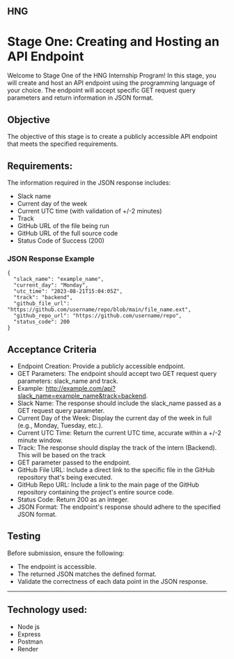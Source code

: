 HNG
---------------

# Stage One: Creating and Hosting an API Endpoint

Welcome to Stage One of the HNG Internship Program! In this stage, you will create and host an API endpoint using the programming language of your choice. The endpoint will accept specific GET request query parameters and return information in JSON format.

## Objective
The objective of this stage is to create a publicly accessible API endpoint that meets the specified requirements.


## Requirements:
The information required in the JSON response includes:
-  Slack name
-  Current day of the week
-  Current UTC time (with validation of +/-2 minutes)
-  Track
-  GitHub URL of the file being run
-  GitHub URL of the full source code
-  Status Code of Success (200)


### JSON Response Example

```
{
  "slack_name": "example_name",
  "current_day": "Monday",
  "utc_time": "2023-08-21T15:04:05Z",
  "track": "backend",
  "github_file_url": "https://github.com/username/repo/blob/main/file_name.ext",
  "github_repo_url": "https://github.com/username/repo",
  "status_code": 200
}
```

## Acceptance Criteria

-  Endpoint Creation: Provide a publicly accessible endpoint.
-  GET Parameters: The endpoint should accept two GET request query parameters: slack_name and track.
-  Example: http://example.com/api?slack_name=example_name&track=backend.
-  Slack Name: The response should include the slack_name passed as a GET request query parameter.
-  Current Day of the Week: Display the current day of the week in full (e.g., Monday, Tuesday, etc.).
-  Current UTC Time: Return the current UTC time, accurate within a +/-2 minute window.
-  Track: The response should display the track of the intern (Backend). This will be based on the track
-  GET parameter passed to the endpoint.
-  GitHub File URL: Include a direct link to the specific file in the GitHub repository that's being executed.
-  GitHub Repo URL: Include a link to the main page of the GitHub repository containing the project's entire source code.
-  Status Code: Return 200 as an integer.
-  JSON Format: The endpoint's response should adhere to the specified JSON format.

## Testing
Before submission, ensure the following:
-  The endpoint is accessible.
-  The returned JSON matches the defined format.
-  Validate the correctness of each data point in the JSON response.


---------------

## Technology used:
-  Node js
-  Express
-  Postman
-  Render
